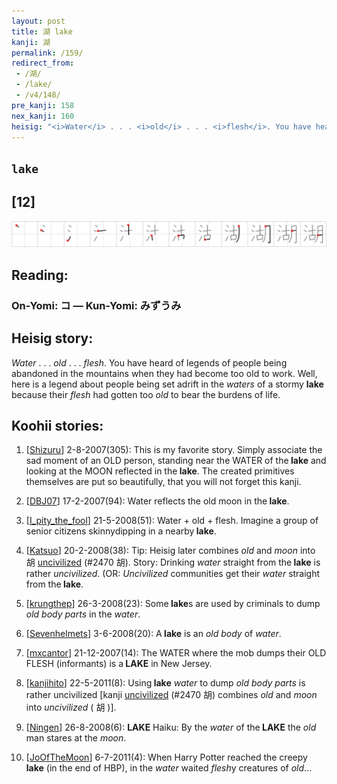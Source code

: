 ```yaml
---
layout: post
title: 湖 lake
kanji: 湖
permalink: /159/
redirect_from:
 - /湖/
 - /lake/
 - /v4/148/
pre_kanji: 158
nex_kanji: 160
heisig: "<i>Water</i> . . . <i>old</i> . . . <i>flesh</i>. You have heard of legends of people being abandoned in the mountains when they had become too old to work. Well, here is a legend about people being set adrift in the <i>waters</i> of a stormy <b>lake</b> because their <i>flesh</i> had gotten too <i>old</i> to bear the burdens of life."
---
```


## `lake`

## [12]

<div class="stroke"><img src="../images/E6B996.png" /></div>

## Reading:

### On-Yomi: コ &mdash; Kun-Yomi: みずうみ

## Heisig story:

<i>Water</i> . . . <i>old</i> . . . <i>flesh</i>. You have heard of legends of people being abandoned in the mountains when they had become too old to work. Well, here is a legend about people being set adrift in the <i>waters</i> of a stormy <b>lake</b> because their <i>flesh</i> had gotten too <i>old</i> to bear the burdens of life.

## Koohii stories:

1) [<a href="http://kanji.koohii.com/profile/Shizuru">Shizuru</a>] 2-8-2007(305): This is my favorite story. Simply associate the sad moment of an OLD person, standing near the WATER of the<strong> lake</strong> and looking at the MOON reflected in the<strong> lake</strong>. The created primitives themselves are put so beautifully, that you will not forget this kanji.

2) [<a href="http://kanji.koohii.com/profile/DBJ07">DBJ07</a>] 17-2-2007(94): Water reflects the old moon in the<strong> lake</strong>.

3) [<a href="http://kanji.koohii.com/profile/I_pity_the_fool">I_pity_the_fool</a>] 21-5-2008(51): Water + old + flesh. Imagine a group of senior citizens skinnydipping in a nearby<strong> lake</strong>.

4) [<a href="http://kanji.koohii.com/profile/Katsuo">Katsuo</a>] 20-2-2008(38): Tip: Heisig later combines <em>old</em> and <em>moon</em> into 胡 <a href="../v4/2470">uncivilized</a> (#2470 胡). Story: Drinking <em>water</em> straight from the<strong> lake</strong> is rather <em>uncivilized</em>. (OR: <em>Uncivilized</em> communities get their <em>water</em> straight from the<strong> lake</strong>.

5) [<a href="http://kanji.koohii.com/profile/krungthep">krungthep</a>] 26-3-2008(23): Some<strong> lake</strong>s are used by criminals to dump <em>old</em> <em>body parts</em> in the <em>water</em>.

6) [<a href="http://kanji.koohii.com/profile/Sevenhelmets">Sevenhelmets</a>] 3-6-2008(20): A<strong> lake</strong> is an <em>old</em> <em>body</em> of <em>water</em>.

7) [<a href="http://kanji.koohii.com/profile/mxcantor">mxcantor</a>] 21-12-2007(14): The WATER where the mob dumps their OLD FLESH (informants) is a<strong> LAKE</strong> in New Jersey.

8) [<a href="http://kanji.koohii.com/profile/kanjihito">kanjihito</a>] 22-5-2011(8): Using<strong> lake</strong> <em>water</em> to dump <em>old</em> <em>body parts</em> is rather uncivilized [kanji <a href="../v4/2470">uncivilized</a> (#2470 胡) combines <em>old</em> and <em>moon</em> into <em>uncivilized</em> ( 胡 )].

9) [<a href="http://kanji.koohii.com/profile/Ningen">Ningen</a>] 26-8-2008(6): <strong>LAKE</strong> Haiku: By the <em>water</em> of the<strong> LAKE</strong> the <em>old</em> man stares at the <em>moon</em>.

10) [<a href="http://kanji.koohii.com/profile/JoOfTheMoon">JoOfTheMoon</a>] 6-7-2011(4): When Harry Potter reached the creepy<strong> lake</strong> (in the end of HBP), in the <em>water</em> waited <em>flesh</em>y creatures of <em>old</em>...
